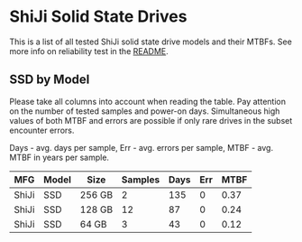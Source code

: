 ShiJi Solid State Drives
========================

This is a list of all tested ShiJi solid state drive models and their MTBFs. See
more info on reliability test in the [README](https://github.com/bsdhw/SMART).

SSD by Model
------------

Please take all columns into account when reading the table. Pay attention on the
number of tested samples and power-on days. Simultaneous high values of both MTBF
and errors are possible if only rare drives in the subset encounter errors.

Days - avg. days per sample,
Err  - avg. errors per sample,
MTBF - avg. MTBF in years per sample.

| MFG       | Model              | Size   | Samples | Days  | Err   | MTBF |
|-----------|--------------------|--------|---------|-------|-------|------|
| ShiJi     | SSD                | 256 GB | 2       | 135   | 0     | 0.37   |
| ShiJi     | SSD                | 128 GB | 12      | 87    | 0     | 0.24   |
| ShiJi     | SSD                | 64 GB  | 3       | 43    | 0     | 0.12   |
